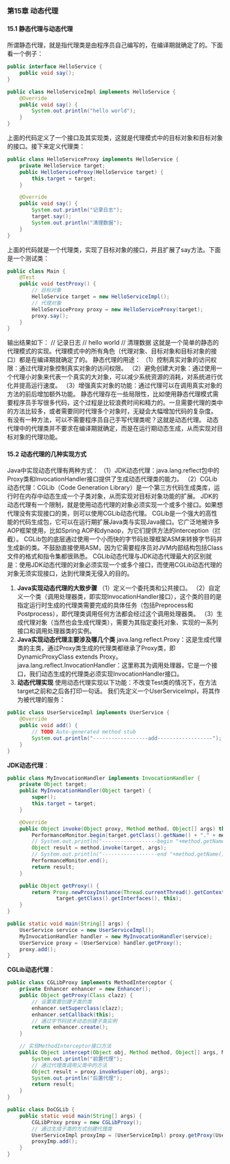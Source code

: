 ### 第15章 动态代理
#### 15.1 静态代理与动态代理
所谓静态代理，就是指代理类是由程序员自己编写的，在编译期就确定了的。下面看一个例子：
```java
public interface HelloService {
    public void say();
}

public class HelloServiceImpl implements HelloService {
    @Override
    public void say() {
        System.out.println("hello world");
    }
}
```
上面的代码定义了一个接口及其实现类，这就是代理模式中的目标对象和目标对象的接口。接下来定义代理类：
```java
public class HelloServiceProxy implements HelloService {
    private HelloService target;
    public HelloServiceProxy(HelloService target) {
        this.target = target;
    }

    @Override
    public void say() {
        System.out.println("记录日志");
        target.say();
        System.out.println("清理数据");
    }
}
```
上面的代码就是一个代理类，实现了目标对象的接口，并且扩展了say方法。下面是一个测试类：
```java
public class Main {
    @Test
    public void testProxy() {
        // 目标对象
        HelloService target = new HelloServiceImpl();
        // 代理对象
        HelloServiceProxy proxy = new HelloServiceProxy(target);
        proxy.say();
    }
}
```
输出结果如下：
// 记录日志
// hello world
// 清理数据
这就是一个简单的静态的代理模式的实现。代理模式中的所有角色（代理对象、目标对象和目标对象的接口）都是在编译期就确定了的。
静态代理的用途：
（1）控制真实对象的访问权限：通过代理对象控制真实对象的访问权限。
（2）避免创建大对象：通过使用一个代理小对象来代表一个真实的大对象，可以减少系统资源的消耗，对系统进行优化并提高运行速度。
（3）增强真实对象的功能：通过代理可以在调用真实对象的方法的前后增加额外功能。
静态代理存在一些局限性，比如使用静态代理模式需要程序员手写很多代码，这个过程是比较浪费时间和精力的。一旦需要代理的类中的方法比较多，或者需要同时代理多个对象时，无疑会大幅增加代码的复杂度。
有没有一种方法，可以不需要程序员自己手写代理类呢？这就是动态代理。
动态代理中的代理类并不要求在编译期就确定，而是在运行期动态生成，从而实现对目标对象的代理功能。
#### 15.2 动态代理的几种实现方式
Java中实现动态代理有两种方式：
（1）JDK动态代理：java.lang.reflect包中的Proxy类和InvocationHandler接口提供了生成动态代理类的能力。
（2）CGLib动态代理：CGLib（Code Generation Library）是一个第三方代码生成类库，运行时在内存中动态生成一个子类对象，从而实现对目标对象功能的扩展。
JDK的动态代理有一个限制，就是使用动态代理的对象必须实现一个或多个接口。如果想代理没有实现接口的类，则可以使用CGLib动态代理。
CGLib是一个强大的高性能的代码生成包，它可以在运行期扩展Java类与实现Java接口。它广泛地被许多AOP框架使用，比如Spring AOP和dynaop，为它们提供方法的interception（拦截）。
CGLib包的底层通过使用一个小而快的字节码处理框架ASM来转换字节码并生成新的类。不鼓励直接使用ASM，因为它需要程序员对JVM内部结构包括Class文件的格式和指令集都很熟悉。
CGLib动态代理与JDK动态代理最大的区别就是：使用JDK动态代理的对象必须实现一个或多个接口，而使用CGLib动态代理的对象无须实现接口，达到代理类无侵入的目的。
1. **Java实现动态代理的大致步骤**
（1）定义一个委托类和公共接口。
（2）自定义一个类（调用处理器类，即实现InvocationHandler接口），这个类的目的是指定运行时生成的代理类需要完成的具体任务（包括Preprocess和Postprocess），即代理类调用任何方法都会经过这个调用处理器类。
（3）生成代理对象（当然也会生成代理类），需要为其指定委托对象、实现的一系列接口和调用处理器类的实例。
2. **Java实现动态代理主要涉及哪几个类**
java.lang.reflect.Proxy：这是生成代理类的主类，通过Proxy类生成的代理类都继承了Proxy类，即DynamicProxyClass extends Proxy。
java.lang.reflect.InvocationHandler：这里称其为调用处理器，它是一个接口，我们动态生成的代理类必须实现InvocationHandler接口。
3. **动态代理实现**
使用动态代理实现以下功能：不改变Test类的情况下，在方法target之前和之后各打印一句话。
我们先定义一个UserServiceImpl，将其作为被代理的服务：
```java
public class UserServiceImpl implements UserService {
    @Override
    public void add() {
        // TODO Auto-generated method stub
        System.out.println("------------------add------------------");
    }
}
```
**JDK动态代理**：
```java
public class MyInvocationHandler implements InvocationHandler {
    private Object target;
    public MyInvocationHandler(Object target) {
        super();
        this.target = target;
    }

    @Override
    public Object invoke(Object proxy, Method method, Object[] args) throws Throwable {
        PerformanceMonitor.begin(target.getClass().getName() + "." + method.getName());
        // System.out.println("------------------begin "+method.getName()+"------------------");
        Object result = method.invoke(target, args);
        // System.out.println("------------------end "+method.getName()+"------------------");
        PerformanceMonitor.end();
        return result;
    }

    public Object getProxy() {
        return Proxy.newProxyInstance(Thread.currentThread().getContextClassLoader(),
                target.getClass().getInterfaces(), this);
    }
}

public static void main(String[] args) {
    UserService service = new UserServiceImpl();
    MyInvocationHandler handler = new MyInvocationHandler(service);
    UserService proxy = (UserService) handler.getProxy();
    proxy.add();
}
```
**CGLib动态代理**：
```java
public class CGLibProxy implements MethodInterceptor {
    private Enhancer enhancer = new Enhancer();
    public Object getProxy(Class clazz) {
        // 设置需要创建子类的类
        enhancer.setSuperclass(clazz);
        enhancer.setCallback(this);
        // 通过字节码技术动态创建子类实例
        return enhancer.create();
    }

    // 实现MethodInterceptor接口方法
    public Object intercept(Object obj, Method method, Object[] args, MethodProxy proxy) throws Throwable {
        System.out.println("前置代理");
        // 通过代理类调用父类中的方法
        Object result = proxy.invokeSuper(obj, args);
        System.out.println("后置代理");
        return result;
    }
}

public class DoCGLib {
    public static void main(String[] args) {
        CGLibProxy proxy = new CGLibProxy();
        // 通过生成子类的方式创建代理类
        UserServiceImpl proxyImp = (UserServiceImpl) proxy.getProxy(UserServiceImpl.class);
        proxyImp.add();
    }
}
``` 
